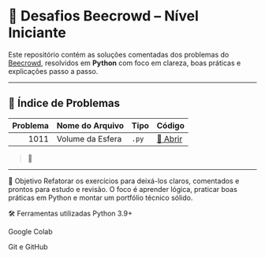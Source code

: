# 🧠 Desafios Beecrowd – Nível Iniciante

Este repositório contém as soluções comentadas dos problemas do [Beecrowd](https://www.beecrowd.com.br/judge/pt/), resolvidos em **Python** com foco em clareza, boas práticas e explicações passo a passo.

---

## 📌 Índice de Problemas

| Problema | Nome do Arquivo | Tipo | Código |
|---------:|------------------|------|--------|
| 1011 | Volume da Esfera | `.py` | [🔗 Abrir](./beecrowd1011_volume_da_esfera.py) |



> 📝 

---

🎯 Objetivo
Refatorar os exercícios para deixá-los claros, comentados e prontos para estudo e revisão. O foco é aprender lógica, praticar boas práticas em Python e montar um portfólio técnico sólido.

🛠️ Ferramentas utilizadas
Python 3.9+

Google Colab

Git e GitHub

